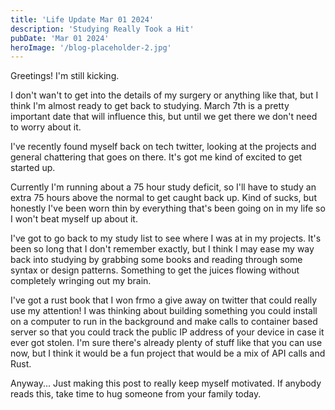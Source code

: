 ```yaml
---
title: 'Life Update Mar 01 2024'
description: 'Studying Really Took a Hit'
pubDate: 'Mar 01 2024'
heroImage: '/blog-placeholder-2.jpg'
---
```


Greetings! I'm still kicking.

I don't wan't to get into the details of my surgery or anything like that, but I think I'm almost ready to get back to studying. March 7th is a pretty important date that will influence this, but until we get there we don't need to worry about it. 

I've recently found myself back on tech twitter, looking at the projects and general chattering that goes on there. It's got me kind of excited to get started up. 

Currently I'm running about a 75 hour study deficit, so I'll have to study an extra 75 hours above the normal to get caught back up. Kind of sucks, but honestly I've been worn thin by everything that's been going on in my life so I won't beat myself up about it.

I've got to go back to my study list to see where I was at in my projects. It's been so long that I don't remember exactly, but I think I may ease my way back into studying by grabbing some books and reading through some syntax or design patterns. Something to get the juices flowing without completely wringing out my brain.

I've got a rust book that I won frmo a give away on twitter that could really use my attention! I was thinking about building something you could install on a computer to run in the background and make calls to container based server so that you could track the public IP address of your device in case it ever got stolen. I'm sure there's already plenty of stuff like that you can use now, but I think it would be a fun project that would be a mix of API calls and Rust.

Anyway... Just making this post to really keep myself motivated. If anybody reads this, take time to hug someone from your family today.